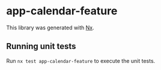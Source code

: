 # app-calendar-feature

This library was generated with [Nx](https://nx.dev).

## Running unit tests

Run `nx test app-calendar-feature` to execute the unit tests.
